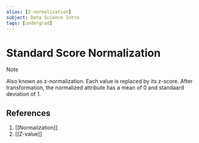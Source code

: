 ```yaml
---
alias: [Z-normalization]
subject: Data Science Intro
tags: [undergrad]
---
```

# Standard Score Normalization


> [!note]
> Also known as z-normalization. Each value is replaced by its z-score. After transformation, the normalized attribute has a mean of 0 and standaard deviation of 1.

## References
1. [[Normalization]]
2. [[Z-value]]